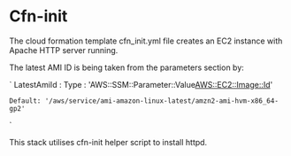 # Cfn-init

The cloud formation template cfn_init.yml file creates an EC2 instance with Apache HTTP server running.

The latest AMI ID is being taken from the parameters section by:

`
LatestAmiId :
    Type : 'AWS::SSM::Parameter::Value<AWS::EC2::Image::Id>'
    
    Default: '/aws/service/ami-amazon-linux-latest/amzn2-ami-hvm-x86_64-gp2'
`

This stack utilises cfn-init helper script to install httpd. 
